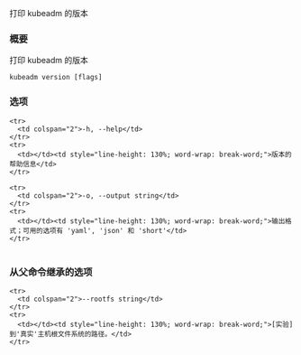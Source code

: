 
<!--
Print the version of kubeadm
-->
打印 kubeadm 的版本

<!--
### Synopsis
-->
### 概要

<!--
Print the version of kubeadm
-->
打印 kubeadm 的版本

```
kubeadm version [flags]
```

### 选项

<!--
### Options
-->

<!--
<td></td><td style="line-height: 130%; word-wrap: break-word;">help for version</td>
<td></td><td style="line-height: 130%; word-wrap: break-word;">Output format; available options are 'yaml', 'json' and 'short'</td>
-->


<table style="width: 100%; table-layout: fixed;">
  <colgroup>
    <col span="1" style="width: 10px;" />
    <col span="1" />
  </colgroup>
  <tbody>

    <tr>
      <td colspan="2">-h, --help</td>
    </tr>
    <tr>
      <td></td><td style="line-height: 130%; word-wrap: break-word;">版本的帮助信息</td>
    </tr>

    <tr>
      <td colspan="2">-o, --output string</td>
    </tr>
    <tr>
      <td></td><td style="line-height: 130%; word-wrap: break-word;">输出格式；可用的选项有 'yaml', 'json' 和 'short'</td>
    </tr>

  </tbody>
</table>


<!--
### Options inherited from parent commands
-->
<!--
<td></td><td style="line-height: 130%; word-wrap: break-word;">[EXPERIMENTAL] The path to the 'real' host root filesystem.</td>
-->

### 从父命令继承的选项
 
<table style="width: 100%; table-layout: fixed;">
  <colgroup>
    <col span="1" style="width: 10px;" />
    <col span="1" />
  </colgroup>
  <tbody>

    <tr>
      <td colspan="2">--rootfs string</td>
    </tr>
    <tr>
      <td></td><td style="line-height: 130%; word-wrap: break-word;">[实验] 到'真实'主机根文件系统的路径。</td>
    </tr>

  </tbody>
</table>




